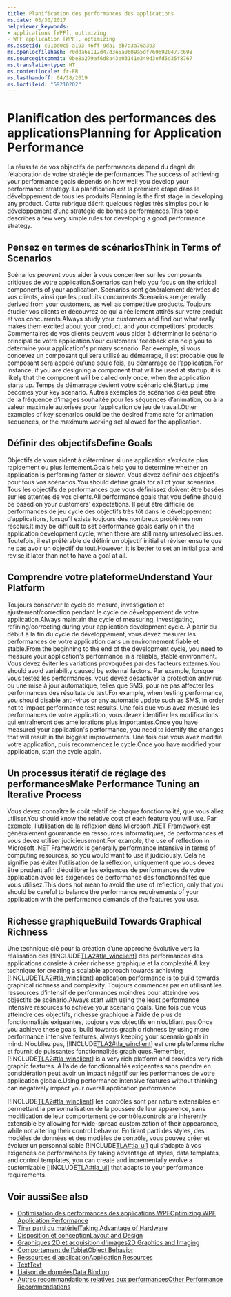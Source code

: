 ```yaml
---
title: Planification des performances des applications
ms.date: 03/30/2017
helpviewer_keywords:
- applications [WPF], optimizing
- WPF application [WPF], optimizing
ms.assetid: c91bd0c5-a193-46ff-9da1-eb7a3a76a3b3
ms.openlocfilehash: 70dda68112d47d3e5a0609a5df7696920477c698
ms.sourcegitcommit: 0be8a279af6d8a43e03141e349d3efd5d35f8767
ms.translationtype: HT
ms.contentlocale: fr-FR
ms.lasthandoff: 04/18/2019
ms.locfileid: "59210202"
---
```

# <a name="planning-for-application-performance"></a><span data-ttu-id="74809-102">Planification des performances des applications</span><span class="sxs-lookup"><span data-stu-id="74809-102">Planning for Application Performance</span></span>
<span data-ttu-id="74809-103">La réussite de vos objectifs de performances dépend du degré de l’élaboration de votre stratégie de performances.</span><span class="sxs-lookup"><span data-stu-id="74809-103">The success of achieving your performance goals depends on how well you develop your performance strategy.</span></span> <span data-ttu-id="74809-104">La planification est la première étape dans le développement de tous les produits.</span><span class="sxs-lookup"><span data-stu-id="74809-104">Planning is the first stage in developing any product.</span></span> <span data-ttu-id="74809-105">Cette rubrique décrit quelques règles très simples pour le développement d’une stratégie de bonnes performances.</span><span class="sxs-lookup"><span data-stu-id="74809-105">This topic describes a few very simple rules for developing a good performance strategy.</span></span>  
  
## <a name="think-in-terms-of-scenarios"></a><span data-ttu-id="74809-106">Pensez en termes de scénarios</span><span class="sxs-lookup"><span data-stu-id="74809-106">Think in Terms of Scenarios</span></span>  
 <span data-ttu-id="74809-107">Scénarios peuvent vous aider à vous concentrer sur les composants critiques de votre application.</span><span class="sxs-lookup"><span data-stu-id="74809-107">Scenarios can help you focus on the critical components of your application.</span></span> <span data-ttu-id="74809-108">Scénarios sont généralement dérivées de vos clients, ainsi que les produits concurrents.</span><span class="sxs-lookup"><span data-stu-id="74809-108">Scenarios are generally derived from your customers, as well as competitive products.</span></span> <span data-ttu-id="74809-109">Toujours étudier vos clients et découvrez ce qui a réellement attirés sur votre produit et vos concurrents.</span><span class="sxs-lookup"><span data-stu-id="74809-109">Always study your customers and find out what really makes them excited about your product, and your competitors' products.</span></span> <span data-ttu-id="74809-110">Commentaires de vos clients peuvent vous aider à déterminer le scénario principal de votre application.</span><span class="sxs-lookup"><span data-stu-id="74809-110">Your customers' feedback can help you to determine your application's primary scenario.</span></span> <span data-ttu-id="74809-111">Par exemple, si vous concevez un composant qui sera utilisé au démarrage, il est probable que le composant sera appelé qu’une seule fois, au démarrage de l’application.</span><span class="sxs-lookup"><span data-stu-id="74809-111">For instance, if you are designing a component that will be used at startup, it is likely that the component will be called only once, when the application starts up.</span></span> <span data-ttu-id="74809-112">Temps de démarrage devient votre scénario clé.</span><span class="sxs-lookup"><span data-stu-id="74809-112">Startup time becomes your key scenario.</span></span> <span data-ttu-id="74809-113">Autres exemples de scénarios clés peut être de la fréquence d’images souhaitée pour les séquences d’animation, ou à la valeur maximale autorisée pour l’application de jeu de travail.</span><span class="sxs-lookup"><span data-stu-id="74809-113">Other examples of key scenarios could be the desired frame rate for animation sequences, or the maximum working set allowed for the application.</span></span>  
  
## <a name="define-goals"></a><span data-ttu-id="74809-114">Définir des objectifs</span><span class="sxs-lookup"><span data-stu-id="74809-114">Define Goals</span></span>  
 <span data-ttu-id="74809-115">Objectifs de vous aident à déterminer si une application s’exécute plus rapidement ou plus lentement.</span><span class="sxs-lookup"><span data-stu-id="74809-115">Goals help you to determine whether an application is performing faster or slower.</span></span> <span data-ttu-id="74809-116">Vous devez définir des objectifs pour tous vos scénarios.</span><span class="sxs-lookup"><span data-stu-id="74809-116">You should define goals for all of your scenarios.</span></span> <span data-ttu-id="74809-117">Tous les objectifs de performances que vous définissez doivent être basées sur les attentes de vos clients.</span><span class="sxs-lookup"><span data-stu-id="74809-117">All performance goals that you define should be based on your customers' expectations.</span></span> <span data-ttu-id="74809-118">Il peut être difficile de performances de jeu cycle des objectifs très tôt dans le développement d’applications, lorsqu’il existe toujours des nombreux problèmes non résolus.</span><span class="sxs-lookup"><span data-stu-id="74809-118">It may be difficult to set performance goals early on in the application development cycle, when there are still many unresolved issues.</span></span> <span data-ttu-id="74809-119">Toutefois, il est préférable de définir un objectif initial et réviser ensuite que ne pas avoir un objectif du tout.</span><span class="sxs-lookup"><span data-stu-id="74809-119">However, it is better to set an initial goal and revise it later than not to have a goal at all.</span></span>  
  
## <a name="understand-your-platform"></a><span data-ttu-id="74809-120">Comprendre votre plateforme</span><span class="sxs-lookup"><span data-stu-id="74809-120">Understand Your Platform</span></span>  
 <span data-ttu-id="74809-121">Toujours conserver le cycle de mesure, investigation et ajustement/correction pendant le cycle de développement de votre application.</span><span class="sxs-lookup"><span data-stu-id="74809-121">Always maintain the cycle of measuring, investigating, refining/correcting during your application development cycle.</span></span> <span data-ttu-id="74809-122">À partir du début à la fin du cycle de développement, vous devez mesurer les performances de votre application dans un environnement fiable et stable.</span><span class="sxs-lookup"><span data-stu-id="74809-122">From the beginning to the end of the development cycle, you need to measure your application's performance in a reliable, stable environment.</span></span> <span data-ttu-id="74809-123">Vous devez éviter les variations provoquées par des facteurs externes.</span><span class="sxs-lookup"><span data-stu-id="74809-123">You should avoid variability caused by external factors.</span></span> <span data-ttu-id="74809-124">Par exemple, lorsque vous testez les performances, vous devez désactiver la protection antivirus ou une mise à jour automatique, telles que SMS, pour ne pas affecter les performances des résultats de test.</span><span class="sxs-lookup"><span data-stu-id="74809-124">For example, when testing performance, you should disable anti-virus or any automatic update such as SMS, in order not to impact performance test results.</span></span> <span data-ttu-id="74809-125">Une fois que vous avez mesuré les performances de votre application, vous devez identifier les modifications qui entraîneront des améliorations plus importantes.</span><span class="sxs-lookup"><span data-stu-id="74809-125">Once you have measured your application's performance, you need to identify the changes that will result in the biggest improvements.</span></span> <span data-ttu-id="74809-126">Une fois que vous avez modifié votre application, puis recommencez le cycle.</span><span class="sxs-lookup"><span data-stu-id="74809-126">Once you have modified your application, start the cycle again.</span></span>  
  
## <a name="make-performance-tuning-an-iterative-process"></a><span data-ttu-id="74809-127">Un processus itératif de réglage des performances</span><span class="sxs-lookup"><span data-stu-id="74809-127">Make Performance Tuning an Iterative Process</span></span>  
 <span data-ttu-id="74809-128">Vous devez connaître le coût relatif de chaque fonctionnalité, que vous allez utiliser.</span><span class="sxs-lookup"><span data-stu-id="74809-128">You should know the relative cost of each feature you will use.</span></span> <span data-ttu-id="74809-129">Par exemple, l’utilisation de la réflexion dans Microsoft .NET Framework est généralement gourmande en ressources informatiques, de performances et vous devez utiliser judicieusement.</span><span class="sxs-lookup"><span data-stu-id="74809-129">For example, the use of reflection in Microsoft .NET Framework is generally performance intensive in terms of computing resources, so you would want to use it judiciously.</span></span> <span data-ttu-id="74809-130">Cela ne signifie pas éviter l’utilisation de la réflexion, uniquement que vous devez être prudent afin d’équilibrer les exigences de performances de votre application avec les exigences de performance des fonctionnalités que vous utilisez.</span><span class="sxs-lookup"><span data-stu-id="74809-130">This does not mean to avoid the use of reflection, only that you should be careful to balance the performance requirements of your application with the performance demands of the features you use.</span></span>  
  
## <a name="build-towards-graphical-richness"></a><span data-ttu-id="74809-131">Richesse graphique</span><span class="sxs-lookup"><span data-stu-id="74809-131">Build Towards Graphical Richness</span></span>  
 <span data-ttu-id="74809-132">Une technique clé pour la création d’une approche évolutive vers la réalisation des [!INCLUDE[TLA2#tla_winclient](../../../../includes/tla2sharptla-winclient-md.md)] des performances des applications consiste à créer richesse graphique et la complexité.</span><span class="sxs-lookup"><span data-stu-id="74809-132">A key technique for creating a scalable approach towards achieving [!INCLUDE[TLA2#tla_winclient](../../../../includes/tla2sharptla-winclient-md.md)] application performance is to build towards graphical richness and complexity.</span></span> <span data-ttu-id="74809-133">Toujours commencer par en utilisant les ressources d’intensif de performances moindres pour atteindre vos objectifs de scénario.</span><span class="sxs-lookup"><span data-stu-id="74809-133">Always start with using the least performance intensive resources to achieve your scenario goals.</span></span> <span data-ttu-id="74809-134">Une fois que vous atteindre ces objectifs, richesse graphique à l’aide de plus de fonctionnalités exigeantes, toujours vos objectifs en n’oubliant pas.</span><span class="sxs-lookup"><span data-stu-id="74809-134">Once you achieve these goals, build towards graphic richness by using more performance intensive features, always keeping your scenario goals in mind.</span></span> <span data-ttu-id="74809-135">N’oubliez pas, [!INCLUDE[TLA2#tla_winclient](../../../../includes/tla2sharptla-winclient-md.md)] est une plateforme riche et fournit de puissantes fonctionnalités graphiques.</span><span class="sxs-lookup"><span data-stu-id="74809-135">Remember, [!INCLUDE[TLA2#tla_winclient](../../../../includes/tla2sharptla-winclient-md.md)] is a very rich platform and provides very rich graphic features.</span></span> <span data-ttu-id="74809-136">À l’aide de fonctionnalités exigeantes sans prendre en considération peut avoir un impact négatif sur les performances de votre application globale.</span><span class="sxs-lookup"><span data-stu-id="74809-136">Using performance intensive features without thinking can negatively impact your overall application performance.</span></span>  
  
 [!INCLUDE[TLA2#tla_winclient](../../../../includes/tla2sharptla-winclient-md.md)] <span data-ttu-id="74809-137">les contrôles sont par nature extensibles en permettant la personnalisation de la poussée de leur apparence, sans modification de leur comportement de contrôle.</span><span class="sxs-lookup"><span data-stu-id="74809-137">controls are inherently extensible by allowing for wide-spread customization of their appearance, while not altering their control behavior.</span></span> <span data-ttu-id="74809-138">En tirant parti des styles, des modèles de données et des modèles de contrôle, vous pouvez créer et évoluer un personnalisable [!INCLUDE[TLA#tla_ui](../../../../includes/tlasharptla-ui-md.md)] qui s’adapte à vos exigences de performances.</span><span class="sxs-lookup"><span data-stu-id="74809-138">By taking advantage of styles, data templates, and control templates, you can create and incrementally evolve a customizable [!INCLUDE[TLA#tla_ui](../../../../includes/tlasharptla-ui-md.md)] that adapts to your performance requirements.</span></span>  
  
## <a name="see-also"></a><span data-ttu-id="74809-139">Voir aussi</span><span class="sxs-lookup"><span data-stu-id="74809-139">See also</span></span>

- [<span data-ttu-id="74809-140">Optimisation des performances des applications WPF</span><span class="sxs-lookup"><span data-stu-id="74809-140">Optimizing WPF Application Performance</span></span>](optimizing-wpf-application-performance.md)
- [<span data-ttu-id="74809-141">Tirer parti du matériel</span><span class="sxs-lookup"><span data-stu-id="74809-141">Taking Advantage of Hardware</span></span>](optimizing-performance-taking-advantage-of-hardware.md)
- [<span data-ttu-id="74809-142">Disposition et conception</span><span class="sxs-lookup"><span data-stu-id="74809-142">Layout and Design</span></span>](optimizing-performance-layout-and-design.md)
- [<span data-ttu-id="74809-143">Graphiques 2D et acquisition d'images</span><span class="sxs-lookup"><span data-stu-id="74809-143">2D Graphics and Imaging</span></span>](optimizing-performance-2d-graphics-and-imaging.md)
- [<span data-ttu-id="74809-144">Comportement de l’objet</span><span class="sxs-lookup"><span data-stu-id="74809-144">Object Behavior</span></span>](optimizing-performance-object-behavior.md)
- [<span data-ttu-id="74809-145">Ressources d'application</span><span class="sxs-lookup"><span data-stu-id="74809-145">Application Resources</span></span>](optimizing-performance-application-resources.md)
- [<span data-ttu-id="74809-146">Text</span><span class="sxs-lookup"><span data-stu-id="74809-146">Text</span></span>](optimizing-performance-text.md)
- [<span data-ttu-id="74809-147">Liaison de données</span><span class="sxs-lookup"><span data-stu-id="74809-147">Data Binding</span></span>](optimizing-performance-data-binding.md)
- [<span data-ttu-id="74809-148">Autres recommandations relatives aux performances</span><span class="sxs-lookup"><span data-stu-id="74809-148">Other Performance Recommendations</span></span>](optimizing-performance-other-recommendations.md)
